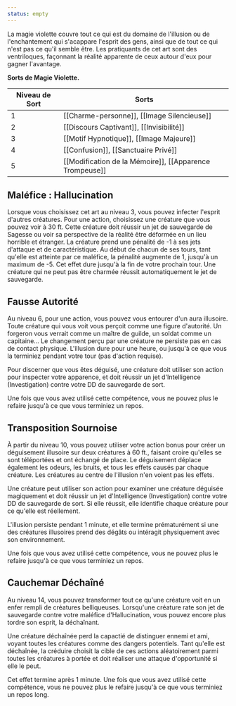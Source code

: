 ```yaml
---
status: empty
---
```

La magie violette couvre tout ce qui est du domaine de l'illusion ou de l'enchantement qui s'acappare l'esprit des gens, ainsi que de tout ce qui n'est pas ce qu'il semble être. Les pratiquants de cet art sont des ventriloques, façonnant la réalité apparente de ceux autour d'eux pour gagner l'avantage.

**Sorts de Magie Violette.**

| Niveau de Sort | Sorts |
| -------------- | ----- |
| 1 | [[Charme-personne]], [[Image Silencieuse]] |
| 2 | [[Discours Captivant]], [[Invisibilité]] |
| 3 | [[Motif Hypnotique]], [[Image Majeure]] |
| 4 | [[Confusion]], [[Sanctuaire Privé]] |
| 5 | [[Modification de la Mémoire]], [[Apparence Trompeuse]] |

## Maléfice : Hallucination

Lorsque vous choisissez cet art au niveau 3, vous pouvez infecter l'esprit d'autres créatures. Pour une action, choisissez une créature que vous pouvez voir à 30 ft. Cette créature doit réussir un jet de sauvegarde de Sagesse ou voir sa perspective de la réalité être déformée en un lieu horrible et étranger. La créature prend une pénalité de -1 à ses jets d'attaque et de caractéristique. Au début de chacun de ses tours, tant qu'elle est atteinte par ce maléfice, la pénalité augmente de 1, jusqu'à un maximum de -5. Cet effet dure jusqu'à la fin de votre prochain tour. Une créature qui ne peut pas être charmée réussit automatiquement le jet de sauvegarde.

## Fausse Autorité

Au niveau 6, pour une action, vous pouvez vous entourer d'un aura illusoire. Toute créature qui vous voit vous perçoit comme une figure d'autorité. Un forgeron vous verrait comme un maître de guilde, un soldat comme un capitaine... Le changement perçu par une créature ne persiste pas en cas de contact physique. L'illusion dure pour une heure, ou jusqu'à ce que vous la terminiez pendant votre tour (pas d'action requise).

Pour discerner que vous êtes déguisé, une créature doit utiliser son action pour inspecter votre apparence, et doit réussir un jet d'Intelligence (Investigation) contre votre DD de sauvegarde de sort.

Une fois que vous avez utilisé cette compétence, vous ne pouvez plus le refaire jusqu'à ce que vous terminiez un repos.

## Transposition Sournoise

À partir du niveau 10, vous pouvez utiliser votre action bonus pour créer un déguisement illusoire sur deux créatures à 60 ft., faisant croire qu'elles se sont téléportées et ont échangé de place. Le déguisement déplace également les odeurs, les bruits, et tous les effets causés par chaque créature. Les créatures au centre de l'illusion n'en voient pas les effets.

Une créature peut utiliser son action pour examiner une créature déguisée magiquement et doit réussir un jet d'Intelligence (Investigation) contre votre DD de sauvegarde de sort. Si elle réussit, elle identifie chaque créature pour ce qu'elle est réellement.

L'illusion persiste pendant 1 minute, et elle termine prématurément si une des créatures illusoires prend des dégâts ou intéragit physiquement avec son environnement.

Une fois que vous avez utilisé cette compétence, vous ne pouvez plus le refaire jusqu'à ce que vous terminiez un repos.

## Cauchemar Déchaîné

Au niveau 14, vous pouvez transformer tout ce qu'une créature voit en un enfer rempli de créatures belliqueuses. Lorsqu'une créature rate son jet de sauvegarde contre votre maléfice d'Hallucination, vous pouvez encore plus tordre son esprit, la déchaînant.

Une créature déchaînée perd la capactié de distinguer ennemi et ami, voyant toutes les créatures comme des dangers potentiels. Tant qu'elle est déchaînée, la créduire choisit la cible de ces actions aléatoirement parmi toutes les créatures à portée et doit réaliser une attaque d'opportunité si elle le peut.

Cet effet termine après 1 minute. Une fois que vous avez utilisé cette compétence, vous ne pouvez plus le refaire jusqu'à ce que vous terminiez un repos long.
